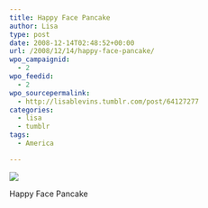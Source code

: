 ```yaml
---
title: Happy Face Pancake
author: Lisa
type: post
date: 2008-12-14T02:48:52+00:00
url: /2008/12/14/happy-face-pancake/
wpo_campaignid:
  - 2
wpo_feedid:
  - 2
wpo_sourcepermalink:
  - http://lisablevins.tumblr.com/post/64127277
categories:
  - lisa
  - tumblr
tags:
  - America

---
```

![][1]

Happy Face Pancake

 [1]: /wp-o-matic/cache/82aaa_xMgN4OQMFhbst9ir7cNGXJmZo1_500.jpg